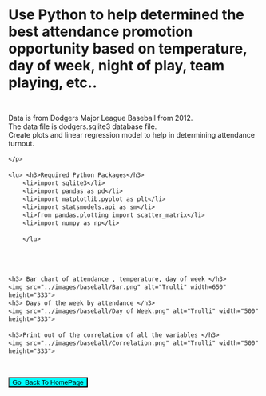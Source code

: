 
<!DOCTYPE html>


<html>
<body>



<h1>

Use Python to help determined the best  attendance promotion opportunity based on temperature, day of week, night of play, team playing, etc..

</h1>











<p>  
    <br> Data is from Dodgers Major League Baseball from 2012.
     <br>The data file is  dodgers.sqlite3 database file. 
     <br>Create plots and linear regression model to help in determining attendance turnout. 
    
    </p>

    <lu> <h3>Required Python Packages</h3>
        <li>import sqlite3</li>
        <li>import pandas as pd</li>
        <li>import matplotlib.pyplot as plt</li>
        <li>import statsmodels.api as sm</li>
        <li>from pandas.plotting import scatter_matrix</li>
        <li>import numpy as np</li>

        </lu>




    <h3> Bar chart of attendance , temperature, day of week </h3>
    <img src="../images/baseball/Bar.png" alt="Trulli" width=650" height="333">
    <h3> Days of the week by attendance </h3>
    <img src="../images/baseball/Day of Week.png" alt="Trulli" width="500" height="333">
    
    <h3>Print out of the correlation of all the variables </h3>
    <img src="../images/baseball/Correlation.png" alt="Trulli" width="500" height="333">



<br>
<p></p>
<input  style="width:160;height:30; background-color:aqua"  type="button" onclick="location.href='https:/clarkec77.github.io';" value="Go  Back To HomePage" />

</body>
</html>

